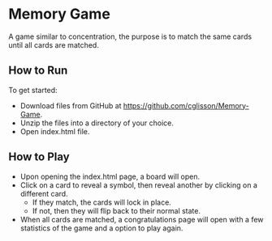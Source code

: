 # Memory Game
A game similar to concentration, the purpose is to match the same cards until all cards are matched.

## How to Run  
To get started:
* Download files from GitHub at https://github.com/cglisson/Memory-Game.
* Unzip the files into a directory of your choice.
* Open index.html file.

## How to Play

* Upon opening the index.html page, a board will open.
* Click on a card to reveal a symbol, then reveal another by clicking on a different card.
    * If they match, the cards will lock in place.
    * If not, then they will flip back to their normal state.
* When all cards are matched, a congratulations page will open with a few statistics of the game and a option to play again.
